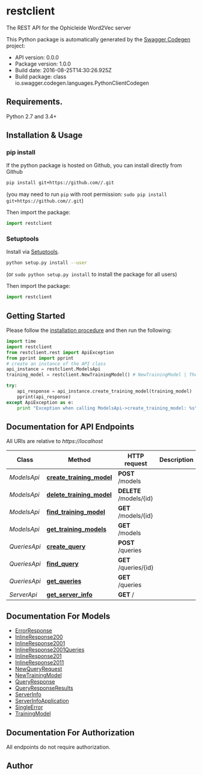 # restclient
The REST API for the Ophicleide Word2Vec server

This Python package is automatically generated by the [Swagger Codegen](https://github.com/swagger-api/swagger-codegen) project:

- API version: 0.0.0
- Package version: 1.0.0
- Build date: 2016-08-25T14:30:26.925Z
- Build package: class io.swagger.codegen.languages.PythonClientCodegen

## Requirements.

Python 2.7 and 3.4+

## Installation & Usage
### pip install

If the python package is hosted on Github, you can install directly from Github

```sh
pip install git+https://github.com//.git
```
(you may need to run `pip` with root permission: `sudo pip install git+https://github.com//.git`)

Then import the package:
```python
import restclient 
```

### Setuptools

Install via [Setuptools](http://pypi.python.org/pypi/setuptools).

```sh
python setup.py install --user
```
(or `sudo python setup.py install` to install the package for all users)

Then import the package:
```python
import restclient
```

## Getting Started

Please follow the [installation procedure](#installation--usage) and then run the following:

```python
import time
import restclient
from restclient.rest import ApiException
from pprint import pprint
# create an instance of the API class
api_instance = restclient.ModelsApi
training_model = restclient.NewTrainingModel() # NewTrainingModel | The model training to begin

try:
    api_response = api_instance.create_training_model(training_model)
    pprint(api_response)
except ApiException as e:
    print "Exception when calling ModelsApi->create_training_model: %s\n" % e

```

## Documentation for API Endpoints

All URIs are relative to *https://localhost*

Class | Method | HTTP request | Description
------------ | ------------- | ------------- | -------------
*ModelsApi* | [**create_training_model**](docs/ModelsApi.md#create_training_model) | **POST** /models | 
*ModelsApi* | [**delete_training_model**](docs/ModelsApi.md#delete_training_model) | **DELETE** /models/{id} | 
*ModelsApi* | [**find_training_model**](docs/ModelsApi.md#find_training_model) | **GET** /models/{id} | 
*ModelsApi* | [**get_training_models**](docs/ModelsApi.md#get_training_models) | **GET** /models | 
*QueriesApi* | [**create_query**](docs/QueriesApi.md#create_query) | **POST** /queries | 
*QueriesApi* | [**find_query**](docs/QueriesApi.md#find_query) | **GET** /queries/{id} | 
*QueriesApi* | [**get_queries**](docs/QueriesApi.md#get_queries) | **GET** /queries | 
*ServerApi* | [**get_server_info**](docs/ServerApi.md#get_server_info) | **GET** / | 


## Documentation For Models

 - [ErrorResponse](docs/ErrorResponse.md)
 - [InlineResponse200](docs/InlineResponse200.md)
 - [InlineResponse2001](docs/InlineResponse2001.md)
 - [InlineResponse2001Queries](docs/InlineResponse2001Queries.md)
 - [InlineResponse201](docs/InlineResponse201.md)
 - [InlineResponse2011](docs/InlineResponse2011.md)
 - [NewQueryRequest](docs/NewQueryRequest.md)
 - [NewTrainingModel](docs/NewTrainingModel.md)
 - [QueryResponse](docs/QueryResponse.md)
 - [QueryResponseResults](docs/QueryResponseResults.md)
 - [ServerInfo](docs/ServerInfo.md)
 - [ServerInfoApplication](docs/ServerInfoApplication.md)
 - [SingleError](docs/SingleError.md)
 - [TrainingModel](docs/TrainingModel.md)


## Documentation For Authorization

 All endpoints do not require authorization.


## Author



